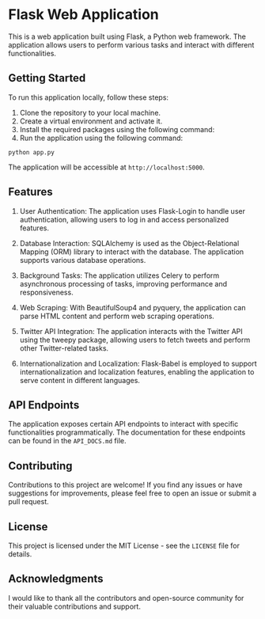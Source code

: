 # Flask Web Application

This is a web application built using Flask, a Python web framework. The application allows users to perform various tasks and interact with different functionalities.

## Getting Started

To run this application locally, follow these steps:

1. Clone the repository to your local machine.
2. Create a virtual environment and activate it.
3. Install the required packages using the following command:
4. Run the application using the following command:

`python app.py`

The application will be accessible at `http://localhost:5000`.

## Features

1. User Authentication: The application uses Flask-Login to handle user authentication, allowing users to log in and access personalized features.

2. Database Interaction: SQLAlchemy is used as the Object-Relational Mapping (ORM) library to interact with the database. The application supports various database operations.

3. Background Tasks: The application utilizes Celery to perform asynchronous processing of tasks, improving performance and responsiveness.

4. Web Scraping: With BeautifulSoup4 and pyquery, the application can parse HTML content and perform web scraping operations.

5. Twitter API Integration: The application interacts with the Twitter API using the tweepy package, allowing users to fetch tweets and perform other Twitter-related tasks.

6. Internationalization and Localization: Flask-Babel is employed to support internationalization and localization features, enabling the application to serve content in different languages.

## API Endpoints

The application exposes certain API endpoints to interact with specific functionalities programmatically. The documentation for these endpoints can be found in the `API_DOCS.md` file.

## Contributing

Contributions to this project are welcome! If you find any issues or have suggestions for improvements, please feel free to open an issue or submit a pull request.

## License

This project is licensed under the MIT License - see the `LICENSE` file for details.

## Acknowledgments

I would like to thank all the contributors and open-source community for their valuable contributions and support.

